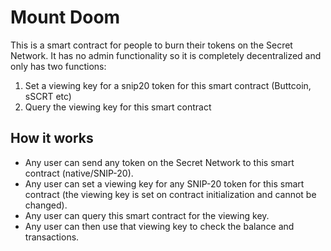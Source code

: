 # Mount Doom

This is a smart contract for people to burn their tokens on the Secret Network.
It has no admin functionality so it is completely decentralized and only has two functions:
1. Set a viewing key for a snip20 token for this smart contract (Buttcoin, sSCRT etc)
2. Query the viewing key for this smart contract

## How it works

* Any user can send any token on the Secret Network to this smart contract (native/SNIP-20).
* Any user can set a viewing key for any SNIP-20 token for this smart contract (the viewing key is set on contract initialization and cannot be changed).
* Any user can query this smart contract for the viewing key.
* Any user can then use that viewing key to check the balance and transactions.
